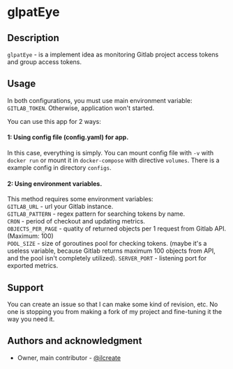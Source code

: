 # glpatEye

## Description
`glpatEye` - is a implement idea as monitoring Gitlab project access tokens and group access tokens. 

## Usage

In both configurations, you must use main environment variable: `GITLAB_TOKEN`. 
Otherwise, application won't started.

You can use this app for 2 ways:

#### 1: Using config file (config.yaml) for app.

In this case, everything is simply. You can mount config file with `-v` with `docker run` or mount it in `docker-compose` with directive `volumes`. There is a example config in directory `configs`.

#### 2: Using environment variables. 

This method requires some environment variables: \
`GITLAB_URL` - url your Gitlab instance. \
`GITLAB_PATTERN` - regex pattern for searching tokens by name. \
`CRON` - period of checkout and updating metrics. \
`OBJECTS_PER_PAGE` - quatity of returned objects per 1 request from Gitlab API. (Maximum: 100) \
`POOL_SIZE` - size of goroutines pool for checking tokens. (maybe it's a useless variable, because Gitlab returns maximum 100 objects from API, and the pool isn't completely utilized).
`SERVER_PORT` - listening port for exported metrics.

## Support
You can create an issue so that I can make some kind of revision, etc. No one is stopping you from making a fork of my project and fine-tuning it the way you need it.

## Authors and acknowledgment

- Owner, main contributor - [@ilcreate](https://github.com/ilcreate)
